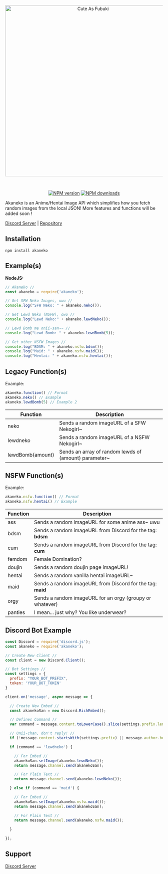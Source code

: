 <div align="center">
  <br />
  <p>
    <a href="https://discord.gg/DxHvWwC"><img src="https://media.discordapp.net/attachments/682872468322648119/682872516259217418/akaneko.png" width="546" alt="Cute As Fubuki" /></a>
  </p>
  <br />
  <p>
    <a href="https://www.npmjs.com/package/akaneko"><img src="https://img.shields.io/npm/v/akaneko.svg?maxAge=3600" alt="NPM version" /></a>
    <a href="https://www.npmjs.com/package/akaneko"><img src="https://img.shields.io/npm/dt/akaneko.svg?maxAge=3600" alt="NPM downloads" /></a>
  </p>
</div>
Akaneko is an Anime/Hentai Image API which simplifies how you fetch random images from the local JSON! More features and functions will be added soon !

[Discord Server](https://discord.gg/DxHvWwC) | [Repository](https://gitlab.com/weeb-squad/akaneko)

## Installation
``npm install akaneko``

## Example(s)
**NodeJS:**
```javascript
// Akaneko //
const akaneko = require('akaneko');

// Get SFW Neko Images, uwu //
console.log("SFW Neko: " + akaneko.neko());

// Get Lewd Neko (NSFW), owo //
console.log("Lewd Neko:" + akaneko.lewdNeko());

// Lewd Bomb me onii-san~~ //
console.log("Lewd Bomb: " + akaneko.lewdBomb(5));

// Get other NSFW Images //
console.log("BDSM: " + akaneko.nsfw.bdsm());
console.log("Maid: " + akaneko.nsfw.maid());
console.log("Hentai: " + akaneko.nsfw.hentai());
```

## Legacy Function(s)
Example:
```javascript
akaneko.function() // Format
akaneko.neko() // Example
akaneko.lewdBomb(5) // Example 2
```
Function | Description
---|---
neko | Sends a random imageURL of a SFW Nekogirl~
lewdneko | Sends a random imageURL of a NSFW Nekogirl~
lewdBomb(amount) | Sends an array of random lewds of (amount) parameter~

## NSFW Function(s)
Example:
```javascript
akaneko.nsfw.function() // Format
akaneko.nsfw.hentai() // Example
```
Function | Description
---|---
ass | Sends a random imageURL for some anime ass~ uwu
bdsm | Sends a random imageURL from Discord for the tag: **bdsm**
cum | Sends a random imageURL from Discord for the tag: **cum**
femdom | Female Domination?
doujin | Sends a random doujin page imageURL!
hentai | Sends a random vanilla hentai imageURL~
maid | Sends a random imageURL from Discord for the tag: **maid**
orgy | Sends a random imageURL for an orgy (groupy or whatever)
panties | I mean... just why? You like underwear?

## Discord Bot Example
```javascript
const Discord = require('discord.js');
const akaneko = require('akaneko');

// Create New Client //
const client = new Discord.Client();

// Bot Settings //
const settings = {
  prefix: "YOUR_BOT_PREFIX",
  token: 'YOUR_BOT_TOKEN'
}

client.on('message', async message => {

  // Create New Embed //
  const akanekoSan = new Discord.RichEmbed();

  // Defines Command //
  var command = message.content.toLowerCase().slice(settings.prefix.length).split(' ')[0];

  // Onii-chan, don't reply! //
  if (!message.content.startsWith(settings.prefix) || message.author.bot) return;

  if (command == 'lewdneko') {

    // For Embed //
    akanekoSan.setImage(akaneko.lewdNeko());
    return message.channel.send(akanekoSan);

    // For Plain Text //
    return message.channel.send(akaneko.lewdNeko());

  } else if (command == 'maid') {

    // For Embed //
    akanekoSan.setImage(akaneko.nsfw.maid());
    return message.channel.send(akanekoSan);

    // For Plain Text //
    return message.channel.send(akaneko.nsfw.maid());
    
  }

});
  ```

## Support
[Discord Server](https://discord.gg/DxHvWwC)